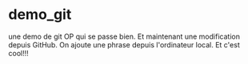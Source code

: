 # demo_git
une demo de git OP qui se passe bien.
Et maintenant une modification depuis GitHub.
On ajoute une phrase depuis l'ordinateur local.
Et c'est cool!!!
